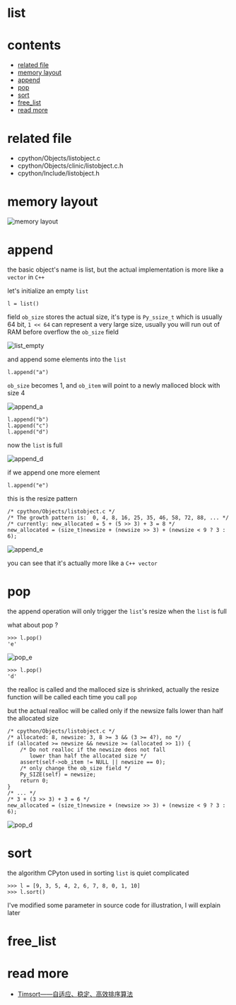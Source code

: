 # list

# contents

* [related file](#related-file)
* [memory layout](#memory-layout)
* [append](#append)
* [pop](#pop)
* [sort](#sort)
* [free_list](#free_list)
* [read more](#read-more)

# related file
* cpython/Objects/listobject.c
* cpython/Objects/clinic/listobject.c.h
* cpython/Include/listobject.h

# memory layout

![memory layout](https://img-blog.csdnimg.cn/20190214101628263.png?x-oss-process=image/watermark,type_ZmFuZ3poZW5naGVpdGk,shadow_10,text_aHR0cHM6Ly9ibG9nLmNzZG4ubmV0L3FxXzMxNzIwMzI5,size_16,color_FFFFFF,t_70)

# append

the basic object's name is list, but the actual implementation is more like a `vector` in `C++`

let's initialize an empty `list`

	l = list()

field `ob_size` stores the actual size, it's type is `Py_ssize_t` which is usually 64 bit, `1 << 64` can represent a very large size, usually you will run out of RAM before overflow the `ob_size` field

![list_empty](https://github.com/zpoint/CPython-Internals/blob/master/BasicObject/list/list_empty.png)

and append some elements into the `list`

	l.append("a")

`ob_size` becomes 1, and `ob_item` will point to a newly malloced block with size 4

![append_a](https://github.com/zpoint/CPython-Internals/blob/master/BasicObject/list/append_a.png)

	l.append("b")
    l.append("c")
    l.append("d")

now the `list` is full

![append_d](https://github.com/zpoint/CPython-Internals/blob/master/BasicObject/list/append_d.png)

if we append one more element

	l.append("e")

this is the resize pattern

	/* cpython/Objects/listobject.c */
    /* The growth pattern is:  0, 4, 8, 16, 25, 35, 46, 58, 72, 88, ... */
    /* currently: new_allocated = 5 + (5 >> 3) + 3 = 8 */
	new_allocated = (size_t)newsize + (newsize >> 3) + (newsize < 9 ? 3 : 6);

![append_e](https://github.com/zpoint/CPython-Internals/blob/master/BasicObject/list/append_e.png)

you can see that it's actually more like a `C++ vector`

# pop

the append operation will only trigger the `list`'s resize when the `list` is full

what about pop ?

    >>> l.pop()
    'e'

![pop_e](https://github.com/zpoint/CPython-Internals/blob/master/BasicObject/list/pop_e.png)

    >>> l.pop()
    'd'

the realloc is called and the malloced size is shrinked, actually the resize function will be called each time you call `pop`

but the actual realloc will be called only if the newsize falls lower than half the allocated size

    /* cpython/Objects/listobject.c */
    /* allocated: 8, newsize: 3, 8 >= 3 && (3 >= 4?), no */
    if (allocated >= newsize && newsize >= (allocated >> 1)) {
        /* Do not realloc if the newsize deos not fall
           lower than half the allocated size */
        assert(self->ob_item != NULL || newsize == 0);
        /* only change the ob_size field */
        Py_SIZE(self) = newsize;
        return 0;
    }
    /* ... */
    /* 3 + (3 >> 3) + 3 = 6 */
    new_allocated = (size_t)newsize + (newsize >> 3) + (newsize < 9 ? 3 : 6);


![pop_d](https://github.com/zpoint/CPython-Internals/blob/master/BasicObject/list/pop_d.png)

# sort

the algorithm CPyton used in sorting `list` is quiet complicated

	>>> l = [9, 3, 5, 4, 2, 6, 7, 8, 0, 1, 10]
    >>> l.sort()

I've modified some parameter in source code for illustration, I will explain later



# free_list

# read more
* [Timsort——自适应、稳定、高效排序算法](https://blog.csdn.net/sinat_35678407/article/details/82974174)